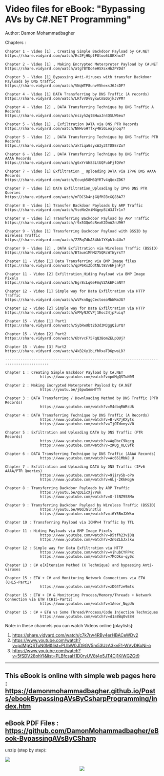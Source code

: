 # Video files for eBook: "Bypassing AVs by C#.NET Programming"

Author: Damon Mohammadbagher

Chapters :

    
    Chapter 1 - Video [1] , Creating Simple Backdoor Payload by C#.NET
    https://share.vidyard.com/watch/Es2PjHUptFUtoo6L8EXnx4?

    Chapter 2 - Video [1] , Making Encrypted Meterpreter Payload by C#.NET
    https://share.vidyard.com/watch/atg7BTDo4eHSXsxHbZPYDd?

    Chapter 3 - Video [1] Bypassing Anti-Viruses with transfer Backdoor Payloads by DNS traffic
    https://share.vidyard.com/watch/VNqWTF8unvV5hexsJ6JsDF?

    Chapter 4 - Video [1] DATA Transferring by DNS Traffic (A records)
    https://share.vidyard.com/watch/LRfvVDv9yxwCmSQojkJVPM?

    Chapter 4 - Video [2] , DATA Transferring Technique by DNS Traffic A Records
    https://share.vidyard.com/watch/nszyh2qtBHwaJn4QSLW6eu?

    Chapter 5 - Video [1] , Exfiltration DATA via DNS PTR Records
    https://share.vidyard.com/watch/NNHvoHTfxy4WiGLeajnoq7?

    Chapter 5 - Video [2] , DATA Transferring Technique by DNS Traffic PTR Records
    https://share.vidyard.com/watch/ak7iqaGsyxW3y3tTD8ErZo?

    Chapter 6 - Video [2] , DATA Transferring Technique by DNS Traffic AAAA Records
    https://share.vidyard.com/watch/g6xYrAh83LtUQFubFjfQVe?

    Chapter 7 - Video [1] Exfiltration _ Uploading DATA via IPv6 DNS AAAA Records
    https://share.vidyard.com/watch/Ecuqb58M6QYRTv4qQoxZDK?

    Chapter 7 - Video [2] DATA Exfiltration_Uploading by IPV6 DNS PTR Queries
    https://share.vidyard.com/watch/mFDCSk4njGQfMJBcGQ83A7?

    Chapter 8 - Video [1] Transfer Backdoor Payloads by ARP Traffic
    https://share.vidyard.com/watch/VseNe2miM4gepSLW3J7r1v?

    Chapter 8 - Video [2] Transferring Backdoor Payload by ARP Traffic
    https://share.vidyard.com/watch/r9x5GQoGcRexK2DmAZnU9H?

    Chapter 9 - Video [1] Transferring Backdoor Payload with BSSID by Wireless Traffic
    https://share.vidyard.com/watch/ZZRqZdbA54kb1YXpk1u4Uu?

    Chapter 9 - Video [2] , DATA Exfiltration via Wireless Traffic (BSSID)
    https://share.vidyard.com/watch/BTaue1MhM275QRcWTWyrsT?

    Chapter 11 - Video [1] Data Transferring via BMP Image files
    https://share.vidyard.com/watch/qpP6KxZbdtNLtEVvEHjnFj?

    Chapter 11 - Video [2] Exfiltration_Hiding Payload via BMP Image Pixels
    https://share.vidyard.com/watch/Egr8cLqGeFAqVZAkEPcaNY?

    Chapter 12 - Video [1] Simple way for Data Exfiltration via HTTP Traffic
    https://share.vidyard.com/watch/wVPxn8ggCectoeaMbWKmJG?

    Chapter 12 - Video [2] Simple way for Data Exfiltration via HTTP
    https://share.vidyard.com/watch/oPMyNJCVPj1Eoc24jpFuiq?

    Chapter 15 - Video [1] Part1 
    https://share.vidyard.com/watch/5ybRwUbt2b3d3M3ggQiuYQ?

    Chapter 15 - Video [2] Part2
    https://share.vidyard.com/watch/6bYvcF75FqQ3BomZELpQUj?

    Chapter 15 - Video [3] Part2 
    https://share.vidyard.com/watch/4kB2Xy1bLfhRxaTD6pwaLD?
    
    ------------------------------------------------------------------------------------------

    Chapter 1 : Creating Simple Backdoor Payload by C#.NET
                    https://www.youtube.com/watch?v=pdMgQSTuN0M
                    
    Chapter 2 : Making Encrypted Meterpreter Payload by C#.NET
                    https://youtu.be/j6pwSemHfTY
                    
    Chapter 3 : DATA Transferring / Downloading Method by DNS Traffic (PTR Records)
                    https://www.youtube.com/watch?v=M4dbqRWRsUk
                    
    Chapter 4 : DATA Transferring Technique by DNS Traffic (A Records)
                    https://www.youtube.com/watch?v=B-vR7jKXyts
                    https://www.youtube.com/watch?v=TjOTdxnyvV0
                    
    Chapter 5 : Exfiltration and Uploading DATA by DNS Traffic (PTR Records)
                    https://www.youtube.com/watch?v=AgDbcC9kgcg
                    https://www.youtube.com/watch?v=zKUg_0LC9fk
                    
    Chapter 6 : DATA Transferring Technique by DNS Traffic (AAAA Records)
                    https://www.youtube.com/watch?v=Ac651MbNJ_U
                    
    Chapter 7 : Exfiltration and Uploading DATA by DNS Traffic (IPv6 AAAA/PTR Queries)
                    https://www.youtube.com/watch?v=9jiry5b-oPo
                    https://www.youtube.com/watch?v=6Lj-2KkHqgA
                    
    Chapter 8 : Transferring Backdoor Payloads by ARP Traffic
                    https://youtu.be/qDLicXj7Vuk
                    https://www.youtube.com/watch?v=O-llNZ9S8Mo
                    
    Chapter 9 : Transferring Backdoor Payload by Wireless Traffic (BSSID)
                    https://youtu.be/W0dJGln3tls
                    https://www.youtube.com/watch?v=i6Y5BmJXWko
                    
    Chapter 10 : Transferring Payload via ICMPv4 Traffic by TTL
    
    Chapter 11 : Hiding Payloads via BMP Image Pixels 
                    https://www.youtube.com/watch?v=D5tfh23vIOQ
                    https://www.youtube.com/watch?v=2n6ZLbJxlkw
                    
    Chapter 12 : Simple way for Data Exfiltration via HTTP
                    https://www.youtube.com/watch?v=vjhubCYFP4c
                    https://www.youtube.com/watch?v=7MCOko-qy0c
                    
    Chapter 13 : C# e[X]tension Method (X Technique) and bypassing Anti-viruses
    
    Chapter 15 : ETW + C# and Monitoring Network Connections via ETW (CH15-Part1)
                    https://www.youtube.com/watch?v=zDG4Tze9mts
                    
    Chapter 15 : ETW + C# & Monitoring Process/Memory/Threads + Network Connection via ETW (CH15-Part2)
                    https://www.youtube.com/watch?v=1Aeor_NqpUA
                    
    Chapter 15 : C# + ETW vs Some Thread/Process/Code Injection Techniques
                    https://www.youtube.com/watch?v=d1a8WqOvE84


Note: in these channels you can watch Videos online [playlists]:
1. https://share.vidyard.com/watch/c7k7rw4RBy4erHBACeWDy2
2. https://www.youtube.com/watch?v=pdMgQSTuN0M&list=PLlbW0JD9GV5m53UzA3kvE1-WVvDKoNi-o
3. https://www.youtube.com/watch?v=5fSDV28phYI&list=PLBfcsaH1D0ryUV8t4o5JT4Cj1KiWGZGt9
-------------
This eBook is online with simple web pages here : https://damonmohammadbagher.github.io/Posts/ebookBypassingAVsByCsharpProgramming/index.htm
-------------
eBook PDF Files : https://github.com/DamonMohammadbagher/eBook-BypassingAVsByCSharp
-------------
unzip (step by step):

  ![](https://github.com/DamonMohammadbagher/Videos-BypassingAVsByCSharp/blob/master/unzip.png)

<p align="center">
    <a href="https://hits.seeyoufarm.com"><img src="https://hits.seeyoufarm.com/api/count/incr/badge.svg?url=https://github.com/DamonMohammadbagher/Videos-BypassingAVsByCSharp"/></a>
</p>

